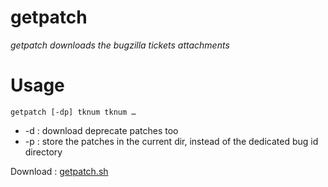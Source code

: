 # getpatch
*getpatch downloads the bugzilla tickets attachments*

# Usage
`getpatch [-dp] tknum tknum …`

* -d : download deprecate patches too
* -p : store the patches in the current dir, instead of the dedicated bug id directory

Download : [getpatch.sh](https://svnweb.freebsd.org/ports/head/Tools/scripts/getpatch.sh?revision=382731&view=co)
